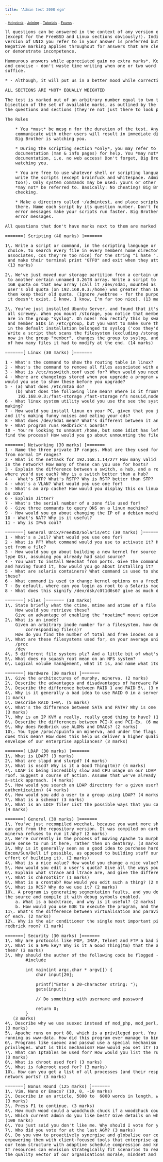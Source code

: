 ```yaml
---
title: 'Admin test 2008 egm'
---
```


 <sub> - [Helpdesk](../) - [Joining](../joining) - [Tutorials](../tutorials) - [Exams](../exams) -</sub>
<pre id="line1">ll questions can be answered in the context of any version of UNIX 
(except for the FreeBSD and Linux sections obviously!). Indicating which 
version of UNIX you refer to in your answer is preferred but not required. 
Negative marking applies throughout for answers that are clearly incorrect 
or demonstrate incompetence.

Humourous answers while appreciated gain no extra marks*. Keep answers short
and concise - don't waste time writing when one or two word answers will 
suffice.

* - Although, it will put us in a better mood while correcting.

ALL SECTIONS ARE *NOT* EQUALLY WEIGHTED

The test is marked out of an arbitrary number equal to two times the 
bisection of the set of available marks, as outlined by the numbers beside 
the questions and sections (they're not just there to look pretty).

The Rules

    * You *must* be mesg n for the duration of the test. Any attempt to 
    communicate with other users will result in immediate disqualification. 
    Big Brother is watching you.

    * During the scripting section *only*, you may refer to the system 
    documentation (man & info pages) for help. You *may not* use any external 
    documentation, i.e. no web access! Don't forget, Big Brother is still 
    watching you.

    * You are free to use whatever shell or scripting language you wish to 
    write the scripts (except brainfuck and whitespace. Admins are people 
    too!). Only system commands may be used: yours or other users' scripts 
    *may not* be referred to. Basically: No cheating! Big Brother will be 
    checking.

    * Make a directory called ~/admintest, and place scripts and answers in 
    there. Name each script by its question number. Don't forget: Humorous 
    error messages make your scripts run faster. Big Brother likes humorous 
    error messages.

All questions that don't have marks next to them are marked equally.

=======[ Scripting (40 marks) ]=======

1\. Write a script or command, in the scripting language or shell of your
 choice, to search every file in every members home directory (ignore 
 associates, cos they're too nice) for the string "i hate ". If the string is found, wipe the user's home directory
 and make their terminal print "GTFO" and exit when they attempt to log in.
 (13 marks)

2\. We've just moved our storage partition from a certain unnamed 180GB array
 to another certain unnamed 3.26TB array. Write a script to give each user a
 1GB quota on that new array (call it /dev/sda1, mounted as /storage). If the
 user's old quota (on 192.168.0.3:/home) was greater than 1GB, then just let
 them keep their old quota. (Ignore /webtree - for the purpose of this question, 
 it doesn't exist. I know, I know, I'm far too nice). (13 marks)

3\. You've just installed Ubuntu Server, and found that it's default groups are 
 all screwey. When you mount /storage, you notice that member's home directories 
 are in the group "syslog". Oh noes! You rectify this by swapping the syslog 
 and member GIDs in /etc/group, but you want to make sure that none of the files 
 in the default installation belonged to syslog ('cos they'd now belong to "member"). 
 Write a script that scans the filesystem (excluding /storage), lists any files 
 now in the group "member", changes the group to syslog, and then prints a report 
 of how many files it had to modify at the end. (14 marks)

=======[ Linux (30 marks) ]=======

1 - What's the command to show the routing table in linux?
2 - What's the command to remove all files associated with a program using apt?
3 - What is /etc/nsswitch.conf used for? When would you need to edit this file?
4 - Where are changelogs stored when you upgrade a program with apt? What program 
would you use to show these before you upgrade?
5 - (a) What does /etc/mtab do?
	(b) What does the following line mean? Where is it from? Explain the options to it?
	 192.168.0.3:/fast-storage /fast-storage nfs nosuid,nodev,soft,intr,rsize=32768,wsize=32768,rw       0   0
6 - What linux system utility would you use the see the system calls a program is 
making?
7 - How would you install linux on your PC, given that you just dropped your CD drive, 
and it's making funny noises and eating your cds?
8 - What does /dev/hda1 mean? What's different between it and /dev/sdb2?
9 - What program runs Redbrick's boards?
10 - You're looking to unmount /home, but some idiot has left a file open. How do you 
find the process? How would you go about unmounting the file anyway?

=======[ Networking (30 marks) ]=======
1 - Name the three private IP ranges. What are they used for, and how do they differ 
from normal IP ranges?
2 - What is the netmask for 192.168.1.14/27? How many valid IP addresses would there 
in the network? How many of these can you use for hosts?
3 - Explain the difference between a switch, a hub, and a router? Give an example of 
where you'd use each? Why is a switch better than a hub?
4 -  What's STP? What's RSTP? Why is RSTP better than STP?
4 - what's a VLAN? What would you use one for?
5 - What's an arp cache? How would you display this on linux, and for a bonus point, 
on IOS?
6 - Explain Jitter?
7 - What's the serial number of a zone file used for?
8 - Give three commands to query DNS on a linux machine?
9 - How would you go about changing the IP of a debian machine?
10 - What's NAT? Why is it useful?
11 - Why is IPv6 cool?

=======[ General Unix/FreeBSD/Solaris/etc (30 marks) ]=======
1 - What's a Jail? What would you use one for?
2 - What is PF? What command would you use to activate it? How would you load a rule 
set from a file?
3 - How would you go about building a new kernel for source (for any non-Linux Unixy 
type OS), assuming you already had said source?
4 - You want to install Weechat from ports. Give the command to search ports for it, 
and having found it, how would you go about installing it?
5 - What are solaris containers? What command is used to show resource allocation within 
these?
6 - What command is used to change kernel options on a freeBSD system?
7 - By default, where can you login as root to a Solaris machine?
8 - What does this signify /dev/dsk/c0t1d0s6? give as much detail as possible.

=======[ Files ]======= (30 marks)
1\. State briefly what the ctime, mtime and atime of a file represent?
    How would you retrieve these?
    Give an advantage of enabling the "noatime" mount option?
2\. What is an inode?
   	Given an arbitrary inode number for a filesystem, how do you find the name of the 
		corresponding file(s)?
    How do you find the number of total and free inodes on a filesystem? 
3\. What are these filesystems used for, on your average unix box?
    /proc
    /dev 
4\. 5 different file systems plz? And a little bit of what's good about them?
5\. What does no_squash_root mean on an NFS system?
6\. Logical volume management, what it is, and name what its called in FreeBSD and Linux?

=======[ Hardware (30 marks) ]=======
1\. Give the architectures of murphy, minerva. (2 marks)
2\. Describe the advantages and disadvantages of hardware RAID. (4 marks)
3\. Describe the difference between RAID 1 and RAID 5\. (3 marks)
4\. Why is it generally a bad idea to use RAID 0 in a server/production environment? 
(1 mark)
5\. Describe RAID 1+0\. (5 marks)
6\. What's the difference between SATA and PATA? Why is one better then the other? 
(3 marks)
7\. Why is an IP KVM a really, really good thing to have? (1 mark)
8\. Describe the differences between PCI-X and PCI-Ex. (6 marks)
9\. Why does Redbrick use ALOMs and DRACs? (2 marks)
10\. You type /proc/cpuinfo on minerva, and under the flags section you see "vmx". What 
does this mean? How does this help us deliver a higher quality vector and push the 
envelope of our enterprise appliances? (3 marks)

=======[ LDAP (30 marks) ]=======
1\. What is LDAP? (3 marks)
2\. What are slapd and slurpd? (4 marks)
3\. What is nscd? Why is it a Good Thing(tm)? (4 marks)
4\. LDAP is being incredibly slow and CPU usage on our LDAP machine is going through the 
roof. Suggest a course of action. Assume that we've already tried the prodding-it-with-
a-stick approach. (4 marks)
5\. How would you search an LDAP directory for a given user? (Assume simple 
authentication) (4 marks)
6\. How would you add a user to a group using LDAP? (4 marks)
7\. What is a schema? (3 marks)
8\. What is an LDIF file? List the possible ways that you can think of to generate one. 
(4 marks)

=======[ General (30 marks) ]=======
1\. You've just recompiled weechat, because you want more shiny plugin support than you 
can get from the repository version. It was compiled on carbon, but for some reason 
minerva refuses to run it.Why? (2 marks)
2\. We're currently in the process of moving Apache to murphy. Explain why it makes far 
more sense to run it here, rather then on deathray. (3 marks)
3\. Why is it generally seen as a good idea to purchase hardware from companies like 
Encom/Sun/Dell if possible, as opposed to building stuff ourself? (Aside from the extra 
effort of building it). (2 marks)
4\. What is a nice value? How would you change a nice value? (3 marks)
5\. How would you edit a user's quota? Give all the ways you can think of. (3 marks)
6\. Explain what strace and ltrace are, and give the difference between them. (3 marks)
7\. What is chkrootkit? (1 marks)
8\. What is a crontab? How would you edit such a thing? (2 marks)
9\. What is RCS? Why do we use it? (2 marks)
10\. A program is generating segmentation faults, and you don't know why. You download 
the source and compile it with debug symbols enabled.
 	a. What is a backtrace, and why is it useful? (2 marks)
 	b. How would you use GDB to execute the program, and then output a backtrace? (4 marks)
11\. What's the difference between virtualisation and paravirtualisation? Give an example 
of each. (2 marks)
12\. Why is the air conditioner the single most important piece of hardware in the 
redbrick room? (1 mark)

=======[ Security (30 marks) ]=======
1\. Why are protocols like POP, IMAP, Telnet and FTP a bad idea in most cases? (3 marks)
2\. What is a GPG key? Why is it a Good Thing(tm) that the apt package manager uses 
them? (3 marks)
3\. Why should the author of the following code be flogged -
		#include 

		int main(int argc,char * argv[]) {
			char input[20];

			printf("Enter a 20-character string: ");
			gets(input);

			// Do something with username and password

			return 0;
		}
   (3 marks)
4\. Describe why we use suexec instead of mod_php, mod_perl, etc, like everybody else. 
(3 marks)
5\. Apache runs on port 80, which is a privileged port. You run top and find apache 
running as www-data. How did this program ever manage to bind to port 80? (3 marks)
6\. Programs like suexec and passwd use a special mechanism to temporarily gain superuser 
privileges. What is this mechanism? How would you set it? (3 marks)
7\. What can Iptables be used for? How would you list the rules currently in effect? 
(3 marks)
8\. What is chroot used for? (3 marks)
9\. What is fakeroot used for? (3 marks)
10\. How can you get a list of all processes (and their respective owners) listening on 
network ports? (3 marks)

=======[ Bonus Round (125 marks) ]=======
1\. Vim, Nano or Emacs? (10, 0, -10 marks)
2\. Describe in an article, 5000 to  6000 words in length, why Redbrick is a cult. 
(3 marks)
3\. Press F1 to continue. (3 marks)
4\. How much wood could a woodchuck chuck if a woodchuck could chuck wood? (3 marks)
5\. Which current admin do you like best? Give details on why you dislike the other one. 
(100 marks)
6\. You just said you don't like me. Why should I vote for you? (3 marks)
7\. Who did you vote for at the last AGM? (3 marks)
8\. Do you vow to proactively synergise and globalise our corporate structures by 
empowering them with client-focused tools that enterprise appliances enable, and build 
our team structure with adaptive schedule compression and knowledge base, so that our 
IT resources can envision strategically fit scenarios to really push the envelope of 
the quality vector of our organisations morale, mindset and credibility? (3 marks)
</pre>